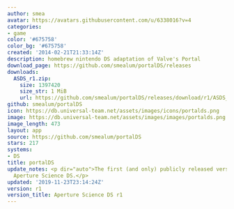 ```yaml
---
author: smea
avatar: https://avatars.githubusercontent.com/u/6338016?v=4
categories:
- game
color: '#675758'
color_bg: '#675758'
created: '2014-02-21T21:33:14Z'
description: homebrew nintendo DS adaptation of Valve's Portal
download_page: https://github.com/smealum/portalDS/releases
downloads:
  ASDS_r1.zip:
    size: 1397420
    size_str: 1 MiB
    url: https://github.com/smealum/portalDS/releases/download/r1/ASDS_r1.zip
github: smealum/portalDS
icon: https://db.universal-team.net/assets/images/icons/portalds.png
image: https://db.universal-team.net/assets/images/images/portalds.png
image_length: 473
layout: app
source: https://github.com/smealum/portalDS
stars: 217
systems:
- DS
title: portalDS
update_notes: <p dir="auto">The first (and only) publicly released version of the
  Aperture Science DS.</p>
updated: '2019-11-23T23:14:24Z'
version: r1
version_title: Aperture Science DS r1
---
```

